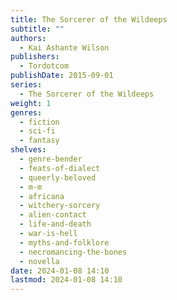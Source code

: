 ```yaml
---
title: The Sorcerer of the Wildeeps
subtitle: ""
authors:
  - Kai Ashante Wilson
publishers:
  - Tordotcom
publishDate: 2015-09-01
series:
  - The Sorcerer of the Wildeeps
weight: 1
genres:
  - fiction
  - sci-fi
  - fantasy
shelves:
  - genre-bender
  - feats-of-dialect
  - queerly-beloved
  - m-m
  - africana
  - witchery-sorcery
  - alien-contact
  - life-and-death
  - war-is-hell
  - myths-and-folklore
  - necromancing-the-bones
  - novella
date: 2024-01-08 14:10
lastmod: 2024-01-08 14:10
---
```


